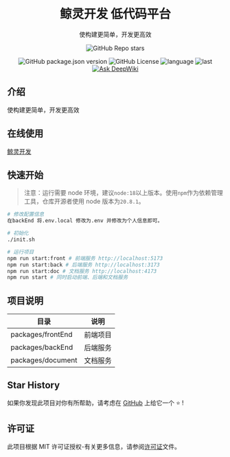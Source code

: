 <div align="center">

# 鲸灵开发 低代码平台

使构建更简单，开发更高效

</div>

<div align="center">

![GitHub Repo stars](https://img.shields.io/github/stars/xiaojunnanya/whaledev)

![GitHub package.json version](https://img.shields.io/github/package-json/v/xiaojunnanya/whaledev)
![GitHub License](https://img.shields.io/github/license/xiaojunnanya/whaledev)
![language](https://img.shields.io/github/languages/top/xiaojunnanya/whaledev)
![last](https://img.shields.io/github/last-commit/xiaojunnanya/whaledev.svg)
[![Ask DeepWiki](https://deepwiki.com/badge.svg)](https://deepwiki.com/xiaojunnanya/whaledev)

</div>

## 介绍

使构建更简单，开发更高效

## 在线使用

[鲸灵开发](http://whaledev.xiaojunnan.cn/)

## 快速开始

> 注意：运行需要 node 环境，建议`node:18`以上版本。使用`npm`作为依赖管理工具，仓库开源者使用 node 版本为`20.8.1`。

```bash
# 修改配置信息
在backEnd 将.env.local 修改为.env 并修改为个人信息即可。

# 初始化
./init.sh

# 运行项目
npm run start:front # 前端服务 http://localhost:5173
npm run start:back # 后端服务 http://localhost:3173
npm run start:doc # 文档服务 http://localhost:4173
npm run start # 同时启动前端、后端和文档服务
```

## 项目说明

| 目录              | 说明     |
| ----------------- | -------- |
| packages/frontEnd | 前端项目 |
| packages/backEnd  | 后端服务 |
| packages/document | 文档服务 |

## Star History

如果你发现此项目对你有所帮助，请考虑在 [GitHub](https://github.com/xiaojunnanya/whaledev) 上给它一个 ⭐️ !

## 许可证

此项目根据 MIT 许可证授权-有关更多信息，请参阅[许可证](./LICENSE)文件。
